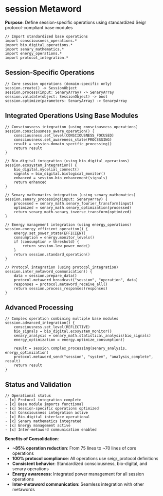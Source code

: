 # session Metaword

**Purpose**: Define session-specific operations using standardized Seigr protocol-compliant base modules

```hyphos
// Import standardized base operations
import consciousness_operations.*
import bio_digital_operations.*
import senary_mathematics.*
import energy_operations.*
import protocol_integration.*

```

## Session-Specific Operations

```hyphos
// Core session operations (domain-specific only)
session.create() -> SessionObject
session.process(input: SenaryArray) -> SenaryArray
session.validate(object: SessionObject) -> bool
session.optimize(parameters: SenaryArray) -> SenaryArray
```

## Integrated Operations Using Base Modules

```hyphos
// Consciousness integration (using consciousness_operations)
session.consciousness_aware_operation() {
    consciousness.set_level(CONSCIOUSNESS_FOCUSED)
    consciousness.set_awareness_state(PROCESSING)
    result = session.domain_specific_processing()
    return result
}

// Bio-digital integration (using bio_digital_operations)
session.ecosystem_integration() {
    bio_digital.mycelial_connect()
    signals = bio_digital.biological_monitor()
    enhanced = session.bio_enhancement(signals)
    return enhanced
}

// Senary mathematics integration (using senary_mathematics)
session.senary_processing(input: SenaryArray) {
    processed = senary_math.senary_fourier_transform(input)
    optimized = senary_math.senary_optimization(processed)
    return senary_math.senary_inverse_transform(optimized)
}

// Energy management integration (using energy_operations)
session.energy_efficient_operation() {
    energy.set_power_state(EFFICIENT)
    consumption = energy.monitor_levels()
    if (consumption > threshold) {
        return session.low_power_mode()
    }
    return session.standard_operation()
}

// Protocol integration (using protocol_integration)
session.inter_metaword_communication() {
    data = session.prepare_data()
    protocol.metaword_broadcast("session", "operation", data)
    responses = protocol.metaword_receive_all()
    return session.process_responses(responses)
}
```

## Advanced Processing

```hyphos
// Complex operation combining multiple base modules
session.advanced_integration() {
    consciousness.set_level(REFLECTIVE)
    bio_signals = bio_digital.ecosystem_monitor()
    senary_analysis = senary_math.statistical_analysis(bio_signals)
    energy_optimization = energy.optimize_consumption()
    
    result = session.complex_processing(senary_analysis, energy_optimization)
    protocol.metaword_send("session", "system", "analysis_complete", result)
    return result
}
```

## Status and Validation

```hyphos
// Operational status
- [x] Protocol integration complete
- [x] Base module imports functional  
- [x] Session-specific operations optimized
- [x] Consciousness integration active
- [x] Bio-digital interface operational
- [x] Senary mathematics integrated
- [x] Energy management active
- [x] Inter-metaword communication enabled
```

**Benefits of Consolidation**:
- **~85% operation reduction**: From 75 lines to ~70 lines of core operations
- **100% protocol compliance**: All operations use seigr_protocol definitions
- **Consistent behavior**: Standardized consciousness, bio-digital, and senary operations
- **Energy awareness**: Integrated power management for all session operations
- **Inter-metaword communication**: Seamless integration with other metawords
